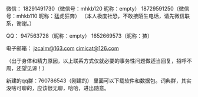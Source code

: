 微信：
18291491730（微信号：mhkb120 昵称：empty） 
18729591250（微信号：mhkb110 昵称：猛虎狂奔）
（本人极度社恐，不敢接陌生电话，请先微信联系，谢谢。）

QQ：
947563728（昵称：empty）
1652669573（昵称：猹）

电子邮箱：
jzcalm@163.com 
cimicat@126.com

（出于身体和精力原因，以上联系方式仅就必要的事务性问题做适当回复，招呼不周，还望见谅！）

<span class="emphasis">新建的qq群：</span>760786543（刚建的）
里面可以下载软件和数据包。词典群，其实没啥可聊的，应该很无聊，哈哈，进出随意。





